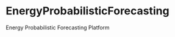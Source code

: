 EnergyProbabilisticForecasting
==============================

Energy Probabilistic Forecasting Platform
